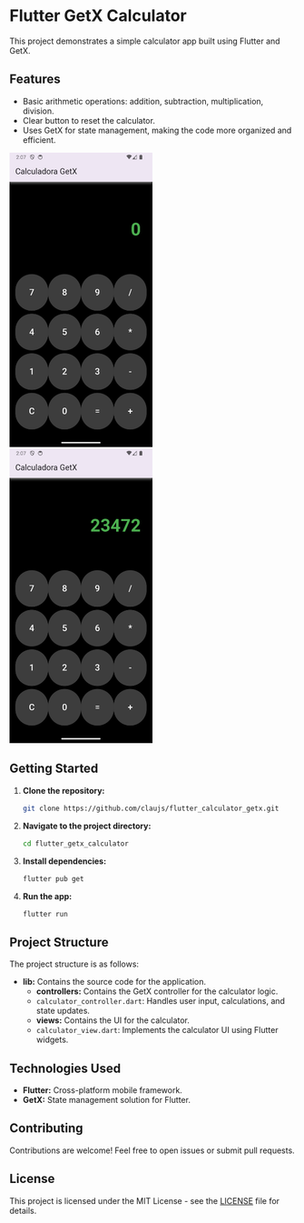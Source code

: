 # Flutter GetX Calculator

This project demonstrates a simple calculator app built using Flutter and GetX.

## Features

- Basic arithmetic operations: addition, subtraction, multiplication, division.
- Clear button to reset the calculator.
- Uses GetX for state management, making the code more organized and efficient.

<img src="https://github.com/claujs/flutter_calculator_getx/blob/main/.github/images/image1.png?raw=true" 
alt="Flutter Calculator App Preview" width=50% height=50%>
<img src="https://github.com/claujs/flutter_calculator_getx/blob/main/.github/images/image2.png?raw=true" 
alt="Flutter Calculator App Preview" width=50% height=50%>

## Getting Started

1. **Clone the repository:**
    ```bash
    git clone https://github.com/claujs/flutter_calculator_getx.git
    ```

2. **Navigate to the project directory:**
    ```bash
    cd flutter_getx_calculator
    ```

3. **Install dependencies:**
    ```bash
    flutter pub get
    ```

4. **Run the app:**
    ```bash
    flutter run
    ```

## Project Structure

The project structure is as follows:

- **lib:** Contains the source code for the application.
    - **controllers:** Contains the GetX controller for the calculator logic.
    - `calculator_controller.dart`: Handles user input, calculations, and state updates.
    - **views:** Contains the UI for the calculator.
    - `calculator_view.dart`: Implements the calculator UI using Flutter widgets.

## Technologies Used

- **Flutter:** Cross-platform mobile framework.
- **GetX:** State management solution for Flutter.

## Contributing

Contributions are welcome! Feel free to open issues or submit pull requests.

## License

This project is licensed under the MIT License - see the [LICENSE](LICENSE) file for details.